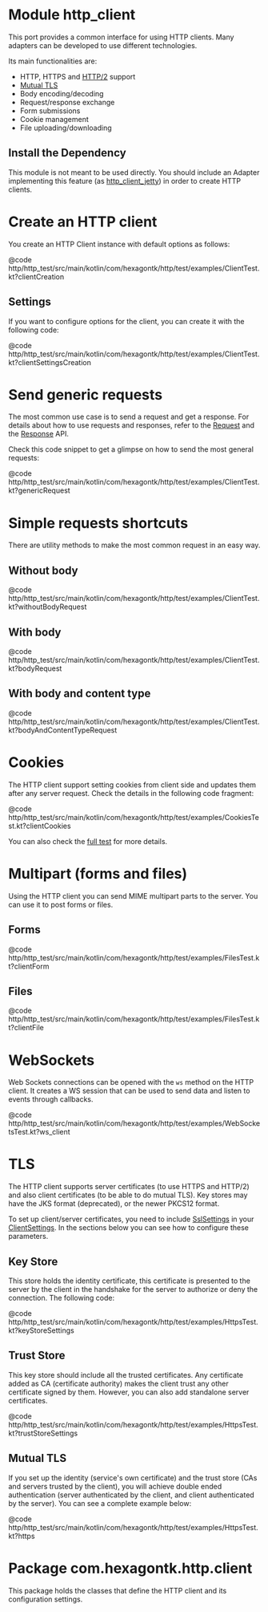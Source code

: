 
# Module http_client
This port provides a common interface for using HTTP clients. Many adapters can be developed to use
different technologies.

Its main functionalities are:

* HTTP, HTTPS and [HTTP/2] support
* [Mutual TLS]
* Body encoding/decoding
* Request/response exchange
* Form submissions
* Cookie management
* File uploading/downloading

[HTTP/2]: https://en.wikipedia.org/wiki/HTTP/2
[Mutual TLS]: https://en.wikipedia.org/wiki/Mutual_authentication

## Install the Dependency
This module is not meant to be used directly. You should include an Adapter implementing this
feature (as [http_client_jetty]) in order to create HTTP clients.

[http_client_jetty]: http_client_jetty.md

# Create an HTTP client
You create an HTTP Client instance with default options as follows:

@code http/http_test/src/main/kotlin/com/hexagontk/http/test/examples/ClientTest.kt?clientCreation

## Settings
If you want to configure options for the client, you can create it with the following code:

@code http/http_test/src/main/kotlin/com/hexagontk/http/test/examples/ClientTest.kt?clientSettingsCreation

# Send generic requests
The most common use case is to send a request and get a response. For details about how to
use requests and responses, refer to the [Request] and the [Response] API.

Check this code snippet to get a glimpse on how to send the most general requests:

@code http/http_test/src/main/kotlin/com/hexagontk/http/test/examples/ClientTest.kt?genericRequest

[Request]: ../api/http/http/com.hexagontk.http.model/-http-request
[Response]: ../api/http/http/com.hexagontk.http.model/-http-response

# Simple requests shortcuts
There are utility methods to make the most common request in an easy way.

## Without body
@code http/http_test/src/main/kotlin/com/hexagontk/http/test/examples/ClientTest.kt?withoutBodyRequest

## With body
@code http/http_test/src/main/kotlin/com/hexagontk/http/test/examples/ClientTest.kt?bodyRequest

## With body and content type
@code http/http_test/src/main/kotlin/com/hexagontk/http/test/examples/ClientTest.kt?bodyAndContentTypeRequest

# Cookies
The HTTP client support setting cookies from client side and updates them after any server request.
Check the details in the following code fragment:

@code http/http_test/src/main/kotlin/com/hexagontk/http/test/examples/CookiesTest.kt?clientCookies

You can also check the [full test] for more details.

[full test]: https://github.com/hexagontk/hexagon/blob/main/http/http_test/src/main/kotlin/com/hexagontk/http/test/examples/CookiesTest.kt

# Multipart (forms and files)
Using the HTTP client you can send MIME multipart parts to the server. You can use it to post forms
or files.

## Forms
@code http/http_test/src/main/kotlin/com/hexagontk/http/test/examples/FilesTest.kt?clientForm

## Files
@code http/http_test/src/main/kotlin/com/hexagontk/http/test/examples/FilesTest.kt?clientFile

# WebSockets
Web Sockets connections can be opened with the `ws` method on the HTTP client. It creates a WS
session that can be used to send data and listen to events through callbacks.

@code http/http_test/src/main/kotlin/com/hexagontk/http/test/examples/WebSocketsTest.kt?ws_client

# TLS
The HTTP client supports server certificates (to use HTTPS and HTTP/2) and also client certificates
(to be able to do mutual TLS). Key stores may have the JKS format (deprecated), or the newer PKCS12
format.

To set up client/server certificates, you need to include [SslSettings] in your [ClientSettings]. In
the sections below you can see how to configure these parameters.

[SslSettings]: ../api/http/http/com.hexagontk.http/-ssl-settings
[ClientSettings]: ../api/http/http_client/com.hexagontk.http.client/-http-client-settings

## Key Store
This store holds the identity certificate, this certificate is presented to the server by the client
in the handshake for the server to authorize or deny the connection. The following code:

@code http/http_test/src/main/kotlin/com/hexagontk/http/test/examples/HttpsTest.kt?keyStoreSettings

## Trust Store
This key store should include all the trusted certificates. Any certificate added as CA (certificate
authority) makes the client trust any other certificate signed by them. However, you can also add
standalone server certificates.

@code http/http_test/src/main/kotlin/com/hexagontk/http/test/examples/HttpsTest.kt?trustStoreSettings

## Mutual TLS
If you set up the identity (service's own certificate) and the trust store (CAs and servers trusted
by the client), you will achieve double ended authentication (server authenticated by the client,
and client authenticated by the server). You can see a complete example below:

@code http/http_test/src/main/kotlin/com/hexagontk/http/test/examples/HttpsTest.kt?https

# Package com.hexagontk.http.client
This package holds the classes that define the HTTP client and its configuration settings.

[http]: http.md
